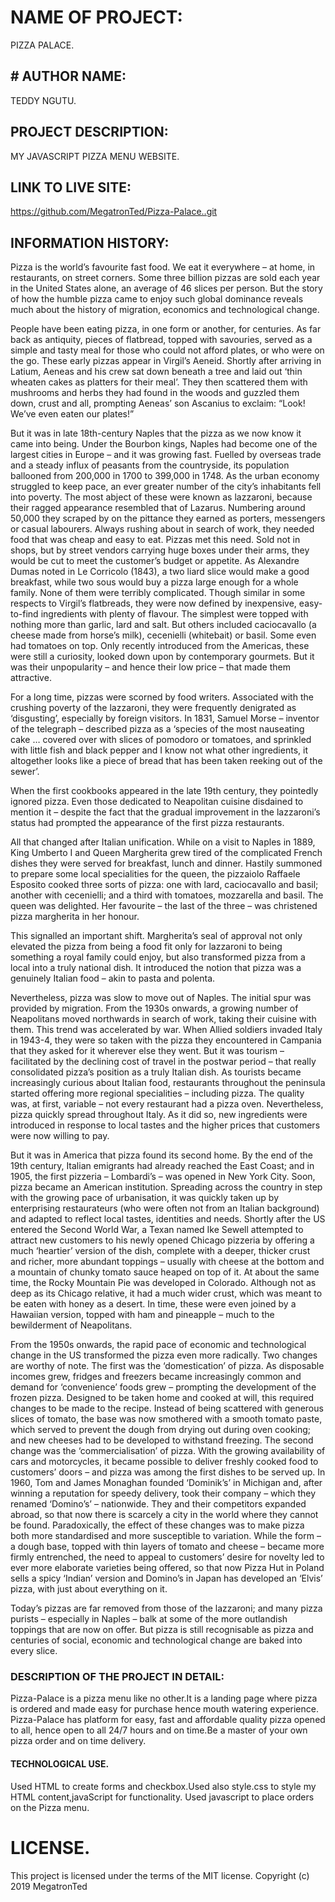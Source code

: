 # NAME OF PROJECT:
PIZZA PALACE.
## # AUTHOR NAME:
TEDDY NGUTU.
## PROJECT DESCRIPTION:
MY JAVASCRIPT PIZZA MENU WEBSITE.
## LINK TO LIVE SITE:
https://github.com/MegatronTed/Pizza-Palace..git
## INFORMATION HISTORY:
Pizza is the world’s favourite fast food. We eat it everywhere – at home, in restaurants, on street corners. Some three billion pizzas are sold each year in the United States alone, an average of 46 slices per person. But the story of how the humble pizza came to enjoy such global dominance reveals much about the history of migration, economics and technological change.

People have been eating pizza, in one form or another, for centuries. As far back as antiquity, pieces of flatbread, topped with savouries, served as a simple and tasty meal for those who could not afford plates, or who were on the go. These early pizzas appear in Virgil’s Aeneid. Shortly after arriving in Latium, Aeneas and his crew sat down beneath a tree and laid out ‘thin wheaten cakes as platters for their meal’. They then scattered them with mushrooms and herbs they had found in the woods and guzzled them down, crust and all, prompting Aeneas’ son Ascanius to exclaim: “Look! We’ve even eaten our plates!”

But it was in late 18th-century Naples that the pizza as we now know it came into being. Under the Bourbon kings, Naples had become one of the largest cities in Europe – and it was growing fast. Fuelled by overseas trade and a steady influx of peasants from the countryside, its population ballooned from 200,000 in 1700 to 399,000 in 1748. As the urban economy struggled to keep pace, an ever greater number of the city’s inhabitants fell into poverty. The most abject of these were known as lazzaroni, because their ragged appearance resembled that of Lazarus. Numbering around 50,000 they scraped by on the pittance they earned as porters, messengers or casual labourers. Always rushing about in search of work, they needed food that was cheap and easy to eat. Pizzas met this need. Sold not in shops, but by street vendors carrying huge boxes under their arms, they would be cut to meet the customer’s budget or appetite. As Alexandre Dumas noted in Le Corricolo (1843), a two liard slice would make a good breakfast, while two sous would buy a pizza large enough for a whole family. None of them were terribly complicated. Though similar in some respects to Virgil’s flatbreads, they were now defined by inexpensive, easy-to-find ingredients with plenty of flavour. The simplest were topped with nothing more than garlic, lard and salt. But others included caciocavallo (a cheese made from horse’s milk), cecenielli (whitebait) or basil. Some even had tomatoes on top. Only recently introduced from the Americas, these were still a curiosity, looked down upon by contemporary gourmets. But it was their unpopularity – and hence their low price – that made them attractive.

For a long time, pizzas were scorned by food writers. Associated with the crushing poverty of the lazzaroni, they were frequently denigrated as ‘disgusting’, especially by foreign visitors. In 1831, Samuel Morse – inventor of the telegraph – described pizza as a ‘species of the most nauseating cake … covered over with slices of pomodoro or tomatoes, and sprinkled with little fish and black pepper and I know not what other ingredients, it altogether looks like a piece of bread that has been taken reeking out of the sewer’.

When the first cookbooks appeared in the late 19th century, they pointedly ignored pizza. Even those dedicated to Neapolitan cuisine disdained to mention it – despite the fact that the gradual improvement in the lazzaroni’s status had prompted the appearance of the first pizza restaurants.

All that changed after Italian unification. While on a visit to Naples in 1889, King Umberto I and Queen Margherita grew tired of the complicated French dishes they were served for breakfast, lunch and dinner. Hastily summoned to prepare some local specialities for the queen, the pizzaiolo Raffaele Esposito cooked three sorts of pizza: one with lard, caciocavallo and basil; another with cecenielli; and a third with tomatoes, mozzarella and basil. The queen was delighted. Her favourite – the last of the three – was christened pizza margherita in her honour.

This signalled an important shift. Margherita’s seal of approval not only elevated the pizza from being a food fit only for lazzaroni to being something a royal family could enjoy, but also transformed pizza from a local into a truly national dish. It introduced the notion that pizza was a genuinely Italian food – akin to pasta and polenta.

Nevertheless, pizza was slow to move out of Naples. The initial spur was provided by migration. From the 1930s onwards, a growing number of Neapolitans moved northwards in search of work, taking their cuisine with them. This trend was accelerated by war. When Allied soldiers invaded Italy in 1943-4, they were so taken with the pizza they encountered in Campania that they asked for it wherever else they went. But it was tourism – facilitated by the declining cost of travel in the postwar period – that really consolidated pizza’s position as a truly Italian dish. As tourists became increasingly curious about Italian food, restaurants throughout the peninsula started offering more regional specialities – including pizza. The quality was, at first, variable – not every restaurant had a pizza oven. Nevertheless, pizza quickly spread throughout Italy. As it did so, new ingredients were introduced in response to local tastes and the higher prices that customers were now willing to pay.

But it was in America that pizza found its second home. By the end of the 19th century, Italian emigrants had already reached the East Coast; and in 1905, the first pizzeria – Lombardi’s – was opened in New York City. Soon, pizza became an American institution. Spreading across the country in step with the growing pace of urbanisation, it was quickly taken up by enterprising restaurateurs (who were often not from an Italian background) and adapted to reflect local tastes, identities and needs. Shortly after the US entered the Second World War, a Texan named Ike Sewell attempted to attract new customers to his newly opened Chicago pizzeria by offering a much ‘heartier’ version of the dish, complete with a deeper, thicker crust and richer, more abundant toppings – usually with cheese at the bottom and a mountain of chunky tomato sauce heaped on top of it. At about the same time, the Rocky Mountain Pie was developed in Colorado. Although not as deep as its Chicago relative, it had a much wider crust, which was meant to be eaten with honey as a desert. In time, these were even joined by a Hawaiian version, topped with ham and pineapple – much to the bewilderment of Neapolitans.

From the 1950s onwards, the rapid pace of economic and technological change in the US transformed the pizza even more radically. Two changes are worthy of note. The first was the ‘domestication’ of pizza. As disposable incomes grew, fridges and freezers became increasingly common and demand for ‘convenience’ foods grew – prompting the development of the frozen pizza. Designed to be taken home and cooked at will, this required changes to be made to the recipe. Instead of being scattered with generous slices of tomato, the base was now smothered with a smooth tomato paste, which served to prevent the dough from drying out during oven cooking; and new cheeses had to be developed to withstand freezing. The second change was the ‘commercialisation’ of pizza. With the growing availability of cars and motorcycles, it became possible to deliver freshly cooked food to customers’ doors – and pizza was among the first dishes to be served up. In 1960, Tom and James Monaghan founded ‘Dominik’s’ in Michigan and, after winning a reputation for speedy delivery, took their company – which they renamed ‘Domino’s’ – nationwide. They and their competitors expanded abroad, so that now there is scarcely a city in the world where they cannot be found.
Paradoxically, the effect of these changes was to make pizza both more standardised and more susceptible to variation. While the form – a dough base, topped with thin layers of tomato and cheese – became more firmly entrenched, the need to appeal to customers’ desire for novelty led to ever more elaborate varieties being offered, so that now Pizza Hut in Poland sells a spicy ‘Indian’ version and Domino’s in Japan has developed an ‘Elvis’ pizza, with just about everything on it.

Today’s pizzas are far removed from those of the lazzaroni; and many pizza purists – especially in Naples – balk at some of the more outlandish toppings that are now on offer. But pizza is still recognisable as pizza and centuries of social, economic and technological change are baked into every slice.
### DESCRIPTION OF THE PROJECT IN DETAIL:
Pizza-Palace is a pizza menu like no other.It is a landing page where pizza is ordered and made easy for purchase hence mouth watering experience.
Pizza-Palace has platform for easy, fast and affordable quality pizza opened to all, hence open to all 24/7 hours and on time.Be a master of your own pizza order and on time delivery.
#### TECHNOLOGICAL USE.
Used HTML to create forms and checkbox.Used also style.css to style my HTML content,javaScript for functionality.
Used javascript to place orders on the Pizza menu.
# LICENSE.
This project is licensed under the terms of the MIT license. Copyright (c) 2019 MegatronTed

